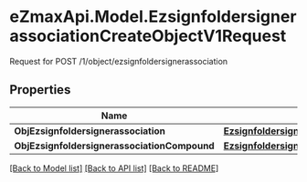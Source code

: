 # eZmaxApi.Model.EzsignfoldersignerassociationCreateObjectV1Request
Request for POST /1/object/ezsignfoldersignerassociation

## Properties

Name | Type | Description | Notes
------------ | ------------- | ------------- | -------------
**ObjEzsignfoldersignerassociation** | [**EzsignfoldersignerassociationRequest**](EzsignfoldersignerassociationRequest.md) |  | [optional] 
**ObjEzsignfoldersignerassociationCompound** | [**EzsignfoldersignerassociationRequestCompound**](EzsignfoldersignerassociationRequestCompound.md) |  | [optional] 

[[Back to Model list]](../README.md#documentation-for-models) [[Back to API list]](../README.md#documentation-for-api-endpoints) [[Back to README]](../README.md)

